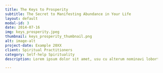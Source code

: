 ```yaml
---
title: The Keys to Prosperity
subtitle: The Secret to Manifesting Abundance in Your Life
layout: default
modal-id: 3
date: 2014-07-16
img: keys_prosperity.jpeg
thumbnail: keys_prosperity_thumbnail.png
alt: image-alt
project-date: Example 20XX
client: Spiritual Practitioners
category: Self-help Spirituality
description: Lorem ipsum dolor sit amet, usu cu alterum nominavi lobortis. At duo novum diceret. Tantas apeirian vix et, usu sanctus postulant inciderint ut, populo diceret necessitatibus in vim. Cu eum dicam feugiat noluisse.

---
```

